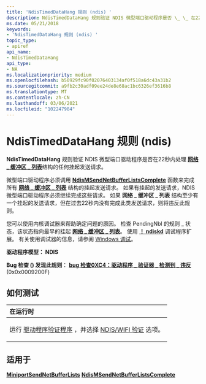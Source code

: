 ```yaml
---
title: 'NdisTimedDataHang 规则 (ndis) '
description: NdisTimedDataHang 规则验证 NDIS 微型端口驱动程序是否 \_ \_ 在22秒内处理网络缓冲区列表结构的任何挂起发送请求。
ms.date: 05/21/2018
keywords:
- 'NdisTimedDataHang 规则 (ndis) '
topic_type:
- apiref
api_name:
- NdisTimedDataHang
api_type:
- NA
ms.localizationpriority: medium
ms.openlocfilehash: b50929fc90f02076403134af0f518a6dc43a31b2
ms.sourcegitcommit: a9fb2c30adf09ee24de8e68ac1bc6326ef3616b8
ms.translationtype: MT
ms.contentlocale: zh-CN
ms.lasthandoff: 03/06/2021
ms.locfileid: "102247984"
---
```

# <a name="ndistimeddatahang-rule-ndis"></a>NdisTimedDataHang 规则 (ndis) 


**NdisTimedDataHang** 规则验证 NDIS 微型端口驱动程序是否在22秒内处理 [**网络 \_ 缓冲区 \_ 列表**](/windows-hardware/drivers/ddi/nbl/ns-nbl-net_buffer_list)结构的任何挂起发送请求。

微型端口驱动程序必须调用 [**NdisMSendNetBufferListsComplete**](/windows-hardware/drivers/ddi/ndis/nf-ndis-ndismsendnetbufferlistscomplete) 函数来完成所有 [**网络 \_ 缓冲区 \_ 列表**](/windows-hardware/drivers/ddi/nbl/ns-nbl-net_buffer_list) 结构的挂起发送请求。 如果有挂起的发送请求，NDIS 微型端口驱动程序必须继续完成这些请求。 如果 **网络 \_ 缓冲区 \_ 列表** 结构至少有一个挂起的发送请求，但在过去22秒内没有完成此类发送请求，则将违反此规则。

您可以使用内核调试器来帮助确定问题的原因。 检查 PendingNbl 的规则 \_ 状态，该状态指向最早的挂起 [**网络 \_ 缓冲区 \_ 列表**](/windows-hardware/drivers/ddi/nbl/ns-nbl-net_buffer_list)。 使用 [**！ ndiskd**](../debugger/-ndiskd-nbl.md) 调试程序扩展。 有关使用调试器的信息，请参阅 [Windows 调试](../debugger/index.md)。

**驱动程序模型： NDIS**

**Bug 检查 () 发现此规则**： [**bug 检查0XC4：驱动程序 \_ 验证器 \_ 检测到 \_ 违反**](../debugger/bug-check-0xc4--driver-verifier-detected-violation.md) (0x0x0009200F) 


<a name="how-to-test"></a>如何测试
-----------

<table>
<colgroup>
<col width="100%" />
</colgroup>
<thead>
<tr class="header">
<th align="left">在运行时</th>
</tr>
</thead>
<tbody>
<tr class="odd">
<td align="left"><p>运行 <a href="/windows-hardware/drivers/devtest/driver-verifier" data-raw-source="[Driver Verifier](./driver-verifier.md)">驱动程序验证程序</a> ，并选择 <a href="/windows-hardware/drivers/devtest/ndis-wifi-verification" data-raw-source="[NDIS/WIFI verification](./ndis-wifi-verification.md)">NDIS/WIFI 验证</a> 选项。</p></td>
</tr>
</tbody>
</table>

 

<a name="applies-to"></a>适用于
----------

[**MiniportSendNetBufferLists**](/windows-hardware/drivers/ddi/ndis/nc-ndis-miniport_send_net_buffer_lists) 
[ **NdisMSendNetBufferListsComplete**](/windows-hardware/drivers/ddi/ndis/nf-ndis-ndismsendnetbufferlistscomplete)
